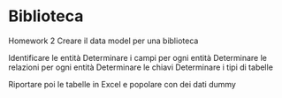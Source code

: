 # Biblioteca
Homework 2
Creare il data model per una biblioteca

Identificare le entità
Determinare i campi per ogni entità
Determinare le relazioni per ogni entità
Determinare le chiavi
Determinare i tipi di tabelle
 

Riportare poi le tabelle in Excel e popolare con dei dati dummy
